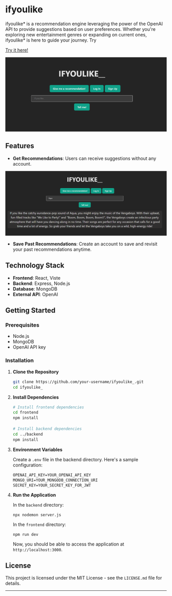 # ifyoulike

ifyoulike* is a recommendation engine leveraging the power of the OpenAI API to provide suggestions based on user preferences. Whether you're exploring new entertainment genres or expanding on current ones, ifyoulike* is here to guide your journey.
Try

[Try it here!](https://ifyoulike-front.onrender.com/)

![Image of home page](image.png)

## Features

- **Get Recommendations**: Users can receive suggestions without any account.

![Alt text](image-1.png)

- **Save Past Recommendations**: Create an account to save and revisit your past recommendations anytime.

## Technology Stack

- **Frontend**: React, Viste
- **Backend**: Express, Node.js
- **Database**: MongoDB
- **External API**: OpenAI

## Getting Started

### Prerequisites

- Node.js
- MongoDB
- OpenAI API key

### Installation

1. **Clone the Repository**

   ```bash
   git clone https://github.com/your-username/ifyoulike_.git
   cd ifyoulike_
   ```

2. **Install Dependencies**

   ```bash
   # Install frontend dependencies
   cd frontend
   npm install

   # Install backend dependencies
   cd ../backend
   npm install
   ```

3. **Environment Variables**

   Create a `.env` file in the backend directory. Here's a sample configuration:

   ```
   OPENAI_API_KEY=YOUR_OPENAI_API_KEY
   MONGO_URI=YOUR_MONGODB_CONNECTION_URI
   SECRET_KEY=YOUR_SECRET_KEY_FOR_JWT
   ```

4. **Run the Application**

   In the `backend` directory:

   ```
   npx nodemon server.js
   ```

   In the `frontend` directory:

   ```
   npm run dev
   ```

   Now, you should be able to access the application at `http://localhost:3000`.

## License

This project is licensed under the MIT License - see the `LICENSE.md` file for details.

---
